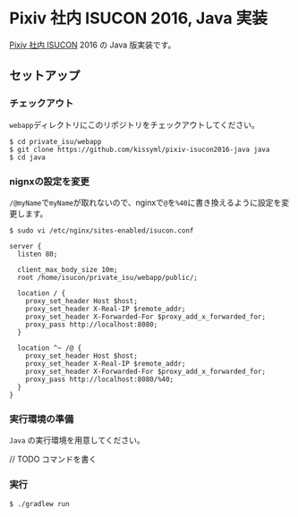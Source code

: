 # Pixiv 社内 ISUCON 2016, Java 実装

[Pixiv 社内 ISUCON](https://github.com/catatsuy/private-isu) 2016 の Java 版実装です。

## セットアップ
### チェックアウト
`webapp`ディレクトリにこのリポジトリをチェックアウトしてください。

```console
$ cd private_isu/webapp
$ git clone https://github.com/kissyml/pixiv-isucon2016-java java
$ cd java
```

### nignxの設定を変更
`/@myName`で`myName`が取れないので、nginxで`@`を`%40`に書き換えるように設定を変更します。
```console
$ sudo vi /etc/nginx/sites-enabled/isucon.conf 

server {
  listen 80;

  client_max_body_size 10m;
  root /home/isucon/private_isu/webapp/public/;

  location / {
    proxy_set_header Host $host;
    proxy_set_header X-Real-IP $remote_addr;
    proxy_set_header X-Forwarded-For $proxy_add_x_forwarded_for;
    proxy_pass http://localhost:8080;
  }

  location ^~ /@ {
    proxy_set_header Host $host;
    proxy_set_header X-Real-IP $remote_addr;
    proxy_set_header X-Forwarded-For $proxy_add_x_forwarded_for;
    proxy_pass http://localhost:8080/%40;
  }
}
```

### 実行環境の準備
`Java` の実行環境を用意してください。

// TODO コマンドを書く

### 実行
```console
$ ./gradlew run
```